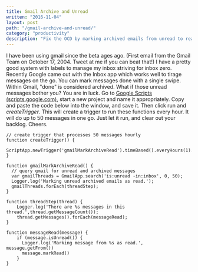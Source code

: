 ```yaml
---
title: Gmail Archive and Unread
written: "2016-11-04"
layout: post
path: "/gmail-archive-and-unread/"
category: "productivity"
description: "Fix the OCD by marking archived emails from unread to read in Gmail."
---
```


I have been using gmail since the beta ages ago. (First email from the Gmail Team on October 17, 2004. Tweet at me if you can beat that!) I have a pretty good system with labels to manage my inbox striving for inbox zero. Recently Google came out with the Inbox app which works well to tirage messages on the go. You can mark messages done with a single swipe. Within Gmail, "done" is considered archived. What if those unread messages bother you? You are in luck. Go to [Google Scripts (scripts.google.com)](scripts.google.com), start a new project and name it appropriately. Copy and paste the code below into the window, and save it. Then click run and *createTrigger*. This will create a trigger to run these functions every hour. It will do up to 50 messages in one go. Just let it run, and clear out your backlog. Cheers.

```
// create trigger that processes 50 messages hourly
function createTrigger() {
  ScriptApp.newTrigger('gmailMarkArchiveRead').timeBased().everyHours(1).create();
}

function gmailMarkArchiveRead() {
  // query gmail for unread and archived messages
  var gmailThreads = GmailApp.search('is:unread -in:inbox', 0, 50);
  Logger.log('Marking unread archived emails as read.');
  gmailThreads.forEach(threadStep);
}

function threadStep(thread) {
    Logger.log('There are %s messages in this thread.',thread.getMessageCount());
    thread.getMessages().forEach(messageRead);
}

function messageRead(message) {
    if (message.isUnread()) {
      Logger.log('Marking message from %s as read.', message.getFrom())
      message.markRead()
    }
}

```

